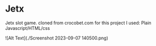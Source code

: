 # Jetx
Jetx slot game. cloned from crocobet.com
for this project I used: Plain Javascript/HTML/css

![Alt Text](./Screenshot 2023-09-07 140500.png)
